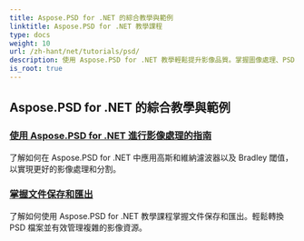 ```yaml
---
title: Aspose.PSD for .NET 的綜合教學與範例
linktitle: Aspose.PSD for .NET 教學課程
type: docs
weight: 10
url: /zh-hant/net/tutorials/psd/
description: 使用 Aspose.PSD for .NET 教學輕鬆提升影像品質。掌握圖像處理、PSD 檔案操作、文字和字體處理等。
is_root: true
---
```


## Aspose.PSD for .NET 的綜合教學與範例 
### [使用 Aspose.PSD for .NET 進行影像處理的指南](./guide-image-processing/)
了解如何在 Aspose.PSD for .NET 中應用高斯和維納濾波器以及 Bradley 閾值，以實現更好的影像處理和分割。
### [掌握文件保存和匯出](./mastering-file-saving-and-exporting/)
了解如何使用 Aspose.PSD for .NET 教學課程掌握文件保存和匯出。輕鬆轉換 PSD 檔案並有效管理複雜的影像資源。
